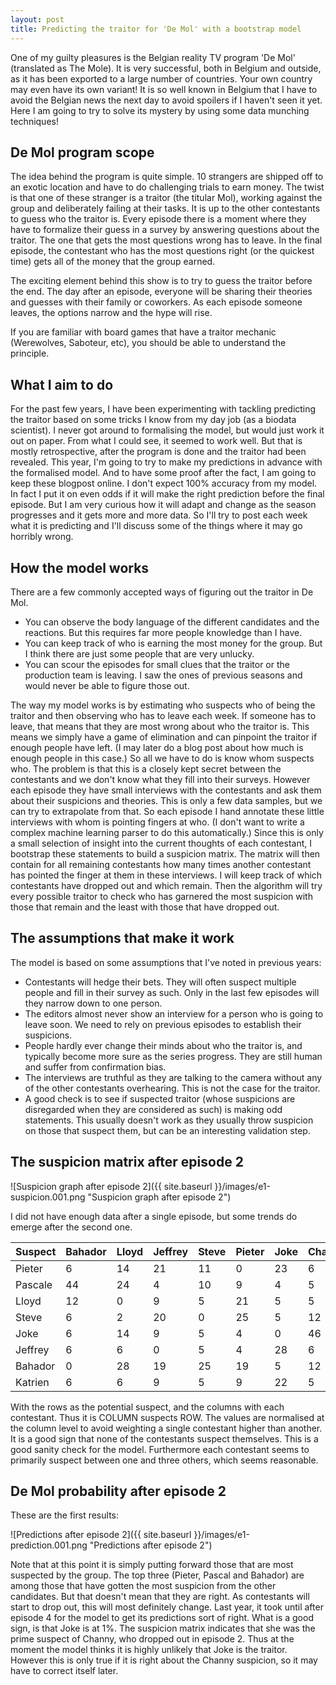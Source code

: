 ```yaml
---
layout: post
title: Predicting the traitor for 'De Mol' with a bootstrap model
---
```


One of my guilty pleasures is the Belgian reality TV program 'De Mol' (translated as The Mole).
It is very successful, both in Belgium and outside, as it has been exported to a large number of countries.
Your own country may even have its own variant!
It is so well known in Belgium that I have to avoid the Belgian news the next day to avoid spoilers if I haven't seen it yet.
Here I am going to try to solve its mystery by using some data munching techniques!

## De Mol program scope

The idea behind the program is quite simple. 10 strangers are shipped off to an exotic location and have to do challenging trials to earn money.
The twist is that one of these stranger is a traitor (the titular Mol), working against the group and deliberately failing at their tasks.
It is up to the other contestants to guess who the traitor is. 
Every episode there is a moment where they have to formalize their guess in a survey by answering questions about the traitor. 
The one that gets the most questions wrong has to leave.
In the final episode, the contestant who has the most questions right (or the quickest time) gets all of the money that the group earned.

The exciting element behind this show is to try to guess the traitor before the end. 
The day after an episode, everyone will be sharing their theories and guesses with their family or coworkers.
As each episode someone leaves, the options narrow and the hype will rise.

If you are familiar with board games that have a traitor mechanic (Werewolves, Saboteur, etc), you should be able to understand the principle.

## What I aim to do

For the past few years, I have been experimenting with tackling predicting the traitor based on some tricks I know from my day job (as a biodata scientist).
I never got around to formalising the model, but would just work it out on paper. From what I could see, it seemed to work well. But that is mostly retrospective, after the program is done and the traitor had been revealed.
This year, I'm going to try to make my predictions in advance with the formalised model. And to have some proof after the fact, I am going to keep these blogpost online.
I don't expect 100% accuracy from my model. In fact I put it on even odds if it will make the right prediction before the final episode.
But I am very curious how it will adapt and change as the season progresses and it gets more and more data.
So I'll try to post each week what it is predicting and I'll discuss some of the things where it may go horribly wrong.

## How the model works

There are a few commonly accepted ways of figuring out the traitor in De Mol.
* You can observe the body language of the different candidates and the reactions. But this requires far more people knowledge than I have.
* You can keep track of who is earning the most money for the group. But I think there are just some people that are very unlucky.
* You can scour the episodes for small clues that the traitor or the production team is leaving. I saw the ones of previous seasons and would never be able to figure those out.

The way my model works is by estimating who suspects who of being the traitor and then observing who has to leave each week.
If someone has to leave, that means that they are most wrong about who the traitor is. This means we simply have a game of elimination and can pinpoint the traitor if enough people have left. (I may later do a blog post about how much is enough people in this case.)
So all we have to do is know whom suspects who. The problem is that this is a closely kept secret between the contestants and we don't know what they fill into their surveys.
However each episode they have small interviews with the contestants and ask them about their suspicions and theories.
This is only a few data samples, but we can try to extrapolate from that.
So each episode I hand annotate these little interviews with whom is pointing fingers at who. (I don't want to write a complex machine learning parser to do this automatically.)
Since this is only a small selection of insight into the current thoughts of each contestant, I bootstrap these statements to build a suspicion matrix.
The matrix will then contain for all remaining contestants how many times another contestant has pointed the finger at them in these interviews.
I will keep track of which contestants have dropped out and which remain. Then the algorithm will try every possible traitor to check who has garnered the most suspicion with those that remain and the least with those that have dropped out.

## The assumptions that make it work

The model is based on some assumptions that I've noted in previous years:
* Contestants will hedge their bets. They will often suspect multiple people and fill in their survey as such. Only in the last few episodes will they narrow down to one person.
* The editors almost never show an interview for a person who is going to leave soon. We need to rely on previous episodes to establish their suspicions.
* People hardly ever change their minds about who the traitor is, and typically become more sure as the series progress. They are still human and suffer from confirmation bias.
* The interviews are truthful as they are talking to the camera without any of the other contestants overhearing. This is not the case for the traitor.
* A good check is to see if suspected traitor (whose suspicions are disregarded when they are considered as such) is making odd statements. This usually doesn't work as they usually throw suspicion on those that suspect them, but can be an interesting validation step.

## The suspicion matrix after episode 2

![Suspicion graph after episode 2]({{ site.baseurl }}/images/e1-suspicion.001.png "Suspicion graph after episode 2")

I did not have enough data after a single episode, but some trends do emerge after the second one.

|Suspect  |Bahador  |Lloyd  |Jeffrey  |Steve  |Pieter  |Joke  |Channy  |Katrien  |Pascale  |
|---------|---------|-------|---------|-------|--------|------|--------|---------|---------|
| Pieter  |       6 |    14 |      21 |    11 |      0 |   23 |      6 |      30 |       8 |
| Pascale |      44 |    24 |       4 |    10 |      9 |    4 |      5 |       5 |       0 |
| Lloyd   |      12 |     0 |       9 |     5 |     21 |    5 |      5 |      11 |      19 |
| Steve   |       6 |     2 |      20 |     0 |     25 |    5 |     12 |       5 |       8 |
| Joke    |       6 |    14 |       9 |     5 |      4 |    0 |     46 |      24 |       4 |
| Jeffrey |       6 |     6 |       0 |     5 |      4 |   28 |      6 |      11 |      33 |
| Bahador |       0 |    28 |      19 |    25 |     19 |    5 |     12 |       5 |       4 |
| Katrien |       6 |     6 |       9 |     5 |      9 |   22 |      5 |       0 |      18 |

With the rows as the potential suspect, and the columns with each contestant. Thus it is COLUMN suspects ROW.
The values are normalised at the column level to avoid weighting a single contestant higher than another.
It is a good sign that none of the contestants suspect themselves. This is a good sanity check for the model.
Furthermore each contestant seems to primarily suspect between one and three others, which seems reasonable.

## De Mol probability after episode 2

These are the first results:

![Predictions after episode 2]({{ site.baseurl }}/images/e1-prediction.001.png "Predictions after episode 2")

Note that at this point it is simply putting forward those that are most suspected by the group. 
The top three (Pieter, Pascal and Bahador) are among those that have gotten the most suspicion from the other candidates.
But that doesn't mean that they are right. As contestants will start to drop out, this will most definitely change.
Last year, it took until after episode 4 for the model to get its predictions sort of right.
What is a good sign, is that Joke is at 1%. The suspicion matrix indicates that she was the prime suspect of Channy, who dropped out in episode 2.
Thus at the moment the model thinks it is highly unlikely that Joke is the traitor. However this is only true if it is right about the Channy suspicion, so it may have to correct itself later.